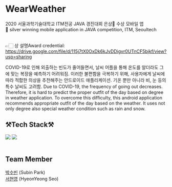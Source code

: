 # WearWeather

2020 서울과학기술대학교 ITM전공 JAVA 경진대회 은상🥈 수상 모바일 앱 <br>
🥈 silver winning mobile application in JAVA competition, ITM, Seoultech <br><br>


👉🏻 상 설명Award credential: https://drive.google.com/file/d/115j7tX0OxDk6kJvDDigvr0UTnCF5bjkf/view?usp=sharing

COVID-19로 인해 외출하는 빈도가 줄어들면서, 날씨 어플을 통해 온도를 알더라도 그에 맞는 복장을 예측하기 어려워짐.
이러한 불편함을 극복하기 위해, 사용자에게 날씨에 따라 적합한 의상을 추천해주는 안드로이드 애플리케이션. 
기온 뿐만 아니라 비, 눈 등의 특수 날씨도 고려함.
Due to COVID-19, the frequency of going out decreases. Therefore, it is hard to predict the proper outfit of the day based on degree in weather application.
To overcome this difficulty, this android application recommends appropriate outfit of the day based on the weather. 
It uses not only degree also special weather condition such as rain and snow. 


## ⚒️Tech Stack⚒️
<img src="https://img.shields.io/badge/Android-3DDC84?style=for-the-badge&logo=Android&logoColor=white"> <img src="https://img.shields.io/badge/Java-007396?style=for-the-badge&logo=Java&logoColor=white"> 
<br><br>

## Team Member

[박수빈](https://www.github.com/twinklesu) (Subin Park) <Br>
[서현영](https://github.com/SeoHyeonYeong) (HyeonYeong Seo) <Br>
